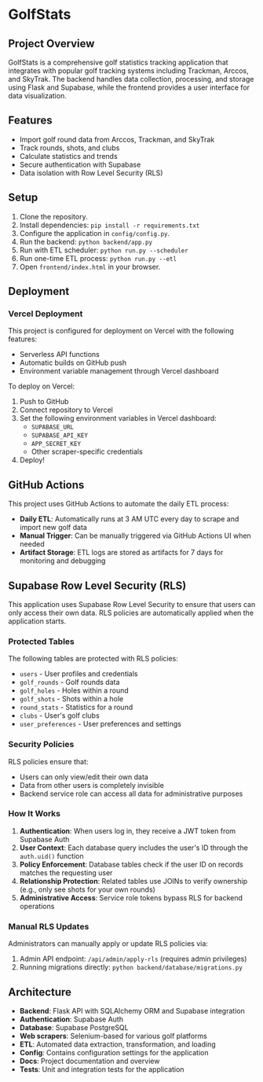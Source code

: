 # GolfStats

## Project Overview
GolfStats is a comprehensive golf statistics tracking application that integrates with popular golf tracking systems including Trackman, Arccos, and SkyTrak. The backend handles data collection, processing, and storage using Flask and Supabase, while the frontend provides a user interface for data visualization.

## Features

- Import golf round data from Arccos, Trackman, and SkyTrak
- Track rounds, shots, and clubs
- Calculate statistics and trends
- Secure authentication with Supabase
- Data isolation with Row Level Security (RLS)

## Setup
1. Clone the repository.
2. Install dependencies: `pip install -r requirements.txt`
3. Configure the application in `config/config.py`.
4. Run the backend: `python backend/app.py`
5. Run with ETL scheduler: `python run.py --scheduler`
6. Run one-time ETL process: `python run.py --etl`
7. Open `frontend/index.html` in your browser.

## Deployment

### Vercel Deployment

This project is configured for deployment on Vercel with the following features:

- Serverless API functions
- Automatic builds on GitHub push
- Environment variable management through Vercel dashboard

To deploy on Vercel:

1. Push to GitHub
2. Connect repository to Vercel
3. Set the following environment variables in Vercel dashboard:
   - `SUPABASE_URL`
   - `SUPABASE_API_KEY`
   - `APP_SECRET_KEY`
   - Other scraper-specific credentials
4. Deploy!

## GitHub Actions
This project uses GitHub Actions to automate the daily ETL process:

- **Daily ETL**: Automatically runs at 3 AM UTC every day to scrape and import new golf data
- **Manual Trigger**: Can be manually triggered via GitHub Actions UI when needed
- **Artifact Storage**: ETL logs are stored as artifacts for 7 days for monitoring and debugging

## Supabase Row Level Security (RLS)

This application uses Supabase Row Level Security to ensure that users can only access their own data. RLS policies are automatically applied when the application starts.

### Protected Tables

The following tables are protected with RLS policies:

- `users` - User profiles and credentials
- `golf_rounds` - Golf rounds data
- `golf_holes` - Holes within a round
- `golf_shots` - Shots within a hole
- `round_stats` - Statistics for a round
- `clubs` - User's golf clubs
- `user_preferences` - User preferences and settings

### Security Policies

RLS policies ensure that:
- Users can only view/edit their own data
- Data from other users is completely invisible
- Backend service role can access all data for administrative purposes

### How It Works

1. **Authentication**: When users log in, they receive a JWT token from Supabase Auth
2. **User Context**: Each database query includes the user's ID through the `auth.uid()` function
3. **Policy Enforcement**: Database tables check if the user ID on records matches the requesting user
4. **Relationship Protection**: Related tables use JOINs to verify ownership (e.g., only see shots for your own rounds)
5. **Administrative Access**: Service role tokens bypass RLS for backend operations

### Manual RLS Updates

Administrators can manually apply or update RLS policies via:
1. Admin API endpoint: `/api/admin/apply-rls` (requires admin privileges)
2. Running migrations directly: `python backend/database/migrations.py`

## Architecture
- **Backend**: Flask API with SQLAlchemy ORM and Supabase integration
- **Authentication**: Supabase Auth
- **Database**: Supabase PostgreSQL
- **Web scrapers**: Selenium-based for various golf platforms
- **ETL**: Automated data extraction, transformation, and loading
- **Config**: Contains configuration settings for the application
- **Docs**: Project documentation and overview
- **Tests**: Unit and integration tests for the application